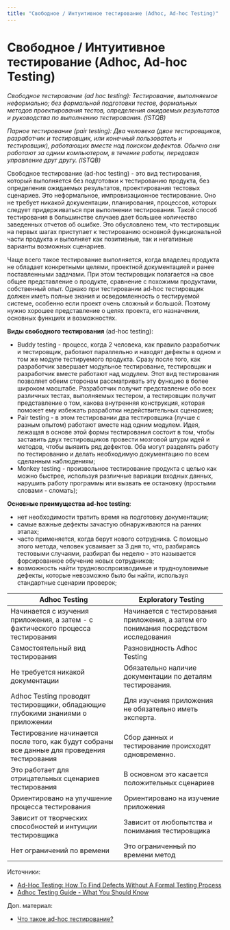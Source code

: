 ```yaml
---
title: "Свободное / Интуитивное тестирование (Adhoc, Ad-hoc Testing)"
---
```


# Свободное / Интуитивное тестирование (Adhoc, Ad-hoc Testing)

_Свободное тестирование (ad hoc testing): Тестирование, выполняемое неформально; без формальной подготовки тестов, формальных методов проектирования тестов, определения ожидаемых результатов и руководства по выполнению тестирования. (ISTQB)_

_Парное тестирование (pair testing): Два человека (двое тестировщиков, разработчик и тестировщик, или конечный пользователь и тестировщик), работающих вместе над поиском дефектов. Обычно они работают за одним компьютером, в течение работы, передавая управление друг другу. (ISTQB)_

Свободное тестирование (ad-hoc testing) - это вид тестирования, который выполняется без подготовки к тестированию продукта, без определения ожидаемых результатов, проектирования тестовых сценариев. Это неформальное, импровизационное тестирование. Оно не требует никакой документации, планирования, процессов, которых следует придерживаться при выполнении тестирования. Такой способ тестирования в большинстве случаев дает большее количество заведенных отчетов об ошибке. Это обусловлено тем, что тестировщик на первых шагах приступает к тестированию основной функциональной части продукта и выполняет как позитивные, так и негативные варианты возможных сценариев.

Чаще всего такое тестирование выполняется, когда владелец продукта не обладает конкретными целями, проектной документацией и ранее поставленными задачами. При этом тестировщик полагается на свое общее представление о продукте, сравнение с похожими продуктами, собственный опыт. Однако при тестировании ad-hoc тестировщик должен иметь полные знания и осведомленность о тестируемой системе, особенно если проект очень сложный и большой. Поэтому нужно хорошее представление о целях проекта, его назначении, основных функциях и возможностях.

**Виды свободного тестирования** (ad-hoc testing):

* Buddy testing - процесс, когда 2 человека, как правило разработчик и тестировщик, работают параллельно и находят дефекты в одном и том же модуле тестируемого продукта. Сразу после того, как разработчик завершает модульное тестирование, тестировщик и разработчик вместе работают над модулем. Этот вид тестирования позволяет обеим сторонам рассматривать эту функцию в более широком масштабе. Разработчик получит представление обо всех различных тестах, выполняемых тестером, а тестировщик получит представление о том, какова внутренняя конструкция, которая поможет ему избежать разработки недействительных сценариев;
* Pair testing - в этом тестировании два тестировщика (лучше с разным опытом) работают вместе над одним модулем. Идея, лежащая в основе этой формы тестирования состоит в том, чтобы заставить двух тестировщиков провести мозговой штурм идей и методов, чтобы выявить ряд дефектов. Оба могут разделять работу по тестированию и делать необходимую документацию по всем сделанным наблюдениям;
* Monkey testing - произвольное тестирование продукта с целью как можно быстрее, используя различные вариации входных данных, нарушить работу программы или вызвать ее остановку (простыми словами - сломать);

**Основные преимущества ad-hoc testing**:

* нет необходимости тратить время на подготовку документации;
* самые важные дефекты зачастую обнаруживаются на ранних этапах;
* часто применяется, когда берут нового сотрудника. С помощью этого метода, человек усваивает за 3 дня то, что, разбираясь тестовыми случаями, разбирал бы неделю - это называется форсированное обучение новых сотрудников;
* возможность найти трудновоспроизводимые и трудноуловимые дефекты, которые невозможно было бы найти, используя стандартные сценарии проверок;

| Adhoc Testing                                                                                | Exploratory Testing                                                                  |
| -------------------------------------------------------------------------------------------- | ------------------------------------------------------------------------------------ |
| Начинается с изучения приложения, а затем - с фактического процесса тестирования             | Начинается с тестирования приложения, а затем его понимания посредством исследования |
| Самостоятельный вид тестирования                                                             | Разновидность Adhoc Testing                                                          |
| Не требуется никакой документации                                                            | Обязательно наличие документации по деталям тестирования.                            |
| Adhoc Testing проводят тестировщики, обладающие глубокими знаниями о приложении              | Для изучения приложения не обязательно иметь эксперта.                               |
| Тестирование начинается после того, как будут собраны все данные для проведения тестирования | Сбор данных и тестирование происходят одновременно.                                  |
| Это работает для отрицательных сценариев тестирования                                        | В основном это касается положительных сценариев                                      |
| Ориентировано на улучшение процесса тестирования                                             | Ориентировано на изучение приложения                                                 |
| Зависит от творческих способностей и интуиции тестировщика                                   | Зависит от любопытства и понимания тестировщика                                      |
| Нет ограничений по времени                                                                   | Это ограниченный по времени метод                                                    |

Источники:

* [Ad-Hoc Testing: How To Find Defects Without A Formal Testing Process](https://www.softwaretestinghelp.com/ad-hoc-testing/)
* [Adhoc Testing Guide - What You Should Know](https://www.softwaretestingmaterial.com/adhoc-testing/)

Доп. материал:

* [Что такое ad-hoc тестирование?](https://testengineer.ru/chto-takoe-ad-hoc-testirovanie/)
